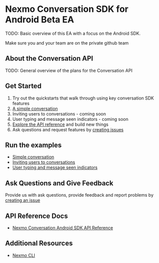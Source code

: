 # Nexmo Conversation SDK for Android Beta EA

TODO: Basic overview of this EA with a focus on the Android SDK.

Make sure you and your team are on the private github team

## About the Conversation API

TODO: General overview of the plans for the Conversation API

## Get Started

1. Try out the quickstarts that walk through using key conversation SDK features
  1. [A simple conversation](docs/getting-started.md)
  2. Inviting users to conversations - coming soon
  3. User typing and message seen indicators - coming soon
2. [Explore the API reference](https://conversation-android-docs.herokuapp.com/) and build new things
3. Ask questions and request features by [creating issues](https://github.com/Nexmo/conversation-android-quickstart/issues/new)

## Run the examples

* [Simple conversation](examples/1-simple-conversation/)
* [Inviting users to conversations](examples/2-Inviting-members)
* [User typing and message seen indicators](examples/3-utilizing-events)

## Ask Questions and Give Feedback

Provide us with ask questions, provide feedback and report problems by [creating an issue](https://github.com/Nexmo/conversation-android-quickstart/issues/new)

## API Reference Docs

* [Nexmo Conversation Android SDK API Reference](https://conversation-android-docs.herokuapp.com/)

## Additional Resources

* [Nexmo CLI](https://github.com/nexmo/nexmo-cli)
